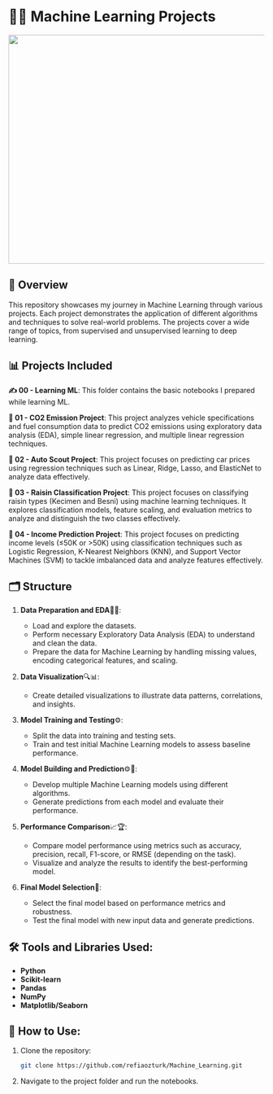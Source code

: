# 🤖🧠 Machine Learning Projects
<div style="text-align: center;">
    <img src="https://miro.medium.com/v2/resize:fit:1400/1*c_fiB-YgbnMl6nntYGBMHQ.jpeg" width="700" height="450"/>
</div>

## 📘 Overview
This repository showcases my journey in Machine Learning through various projects. Each project demonstrates the application of different algorithms and techniques to solve real-world problems. The projects cover a wide range of topics, from supervised and unsupervised learning to deep learning.

## 📊 Projects Included
**✍️ 00 - Learning ML**: This folder contains the basic notebooks I prepared while learning ML.

**🍃 01 - CO2 Emission Project**: This project analyzes vehicle specifications and fuel consumption data to predict CO2 emissions using exploratory data analysis (EDA), simple linear regression, and multiple linear regression techniques.

**🚗 02 - Auto Scout Project**: This project focuses on predicting car prices using regression techniques such as Linear, Ridge, Lasso, and ElasticNet to analyze data effectively.

**🍇 03 - Raisin Classification Project**: This project focuses on classifying raisin types (Kecimen and Besni) using machine learning techniques. It explores classification models, feature scaling, and evaluation metrics to analyze and distinguish the two classes effectively.

**💸 04 - Income Prediction Project**: This project focuses on predicting income levels (≤50K or >50K) using classification techniques such as Logistic Regression, K-Nearest Neighbors (KNN), and Support Vector Machines (SVM) to tackle imbalanced data and analyze features effectively.

## 🗂️ Structure

1. **Data Preparation and EDA**🧹📂:  
   - Load and explore the datasets.  
   - Perform necessary Exploratory Data Analysis (EDA) to understand and clean the data.  
   - Prepare the data for Machine Learning by handling missing values, encoding categorical features, and scaling.  

2. **Data Visualization**🔍📊:  
   - Create detailed visualizations to illustrate data patterns, correlations, and insights.
  
3. **Model Training and Testing**⚙️:  
   - Split the data into training and testing sets.  
   - Train and test initial Machine Learning models to assess baseline performance.  

4. **Model Building and Prediction**⚙🤖:  
   - Develop multiple Machine Learning models using different algorithms.  
   - Generate predictions from each model and evaluate their performance.  

5. **Performance Comparison**📈🏆:  
   - Compare model performance using metrics such as accuracy, precision, recall, F1-score, or RMSE (depending on the task).  
   - Visualize and analyze the results to identify the best-performing model.  

6. **Final Model Selection**🎯:  
   - Select the final model based on performance metrics and robustness.  
   - Test the final model with new input data and generate predictions.  

## 🛠️ Tools and Libraries Used:
- **Python**
- **Scikit-learn**
- **Pandas**
- **NumPy**
- **Matplotlib/Seaborn**

## 🚀 How to Use:
1. Clone the repository:
   ```bash
   git clone https://github.com/refiaozturk/Machine_Learning.git
2. Navigate to the project folder and run the notebooks.
